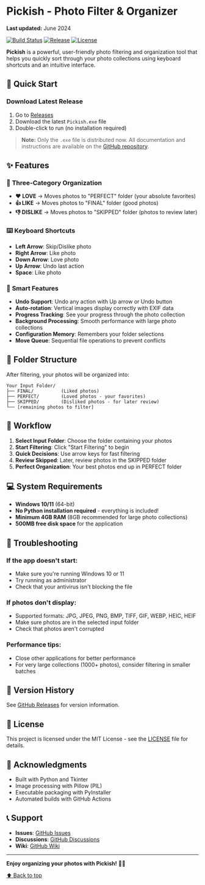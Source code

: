 # Pickish - Photo Filter & Organizer

**Last updated:** June 2024

[![Build Status](https://github.com/apollyon600/pickish/workflows/Build%20Pickish%20Executable/badge.svg)](https://github.com/apollyon600/pickish/actions)
[![Release](https://img.shields.io/github/v/release/apollyon600/pickish)](https://github.com/apollyon600/pickish/releases)
[![License](https://img.shields.io/badge/license-MIT-blue.svg)](LICENSE)

**Pickish** is a powerful, user-friendly photo filtering and organization tool that helps you quickly sort through your photo collections using keyboard shortcuts and an intuitive interface.

## 🚀 Quick Start

### Download Latest Release
1. Go to [Releases](https://github.com/apollyon600/pickish/releases)
2. Download the latest `Pickish.exe` file
3. Double-click to run (no installation required)

> **Note:** Only the `.exe` file is distributed now. All documentation and instructions are available on the [GitHub repository](https://github.com/apollyon600/pickish).

## ✨ Features

### 📸 **Three-Category Organization**
- **❤️ LOVE** → Moves photos to "PERFECT" folder (your absolute favorites)
- **👍 LIKE** → Moves photos to "FINAL" folder (good photos)
- **👎 DISLIKE** → Moves photos to "SKIPPED" folder (photos to review later)

### ⌨️ **Keyboard Shortcuts**
- **Left Arrow**: Skip/Dislike photo
- **Right Arrow**: Like photo  
- **Down Arrow**: Love photo
- **Up Arrow**: Undo last action
- **Space**: Like photo

### 🔄 **Smart Features**
- **Undo Support**: Undo any action with Up arrow or Undo button
- **Auto-rotation**: Vertical images display correctly with EXIF data
- **Progress Tracking**: See your progress through the photo collection
- **Background Processing**: Smooth performance with large photo collections
- **Configuration Memory**: Remembers your folder selections
- **Move Queue**: Sequential file operations to prevent conflicts

## 📁 **Folder Structure**

After filtering, your photos will be organized into:

```
Your Input Folder/
├── FINAL/          (Liked photos)
├── PERFECT/        (Loved photos - your favorites)
├── SKIPPED/        (Disliked photos - for later review)
└── [remaining photos to filter]
```

## 🎯 **Workflow**

1. **Select Input Folder**: Choose the folder containing your photos
2. **Start Filtering**: Click "Start Filtering" to begin
3. **Quick Decisions**: Use arrow keys for fast filtering
4. **Review Skipped**: Later, review photos in the SKIPPED folder
5. **Perfect Organization**: Your best photos end up in PERFECT folder

## 💻 **System Requirements**

- **Windows 10/11** (64-bit)
- **No Python installation required** - everything is included!
- **Minimum 4GB RAM** (8GB recommended for large photo collections)
- **500MB free disk space** for the application

## 🔧 **Troubleshooting**

### If the app doesn't start:
- Make sure you're running Windows 10 or 11
- Try running as administrator
- Check that your antivirus isn't blocking the file

### If photos don't display:
- Supported formats: JPG, JPEG, PNG, BMP, TIFF, GIF, WEBP, HEIC, HEIF
- Make sure photos are in the selected input folder
- Check that photos aren't corrupted

### Performance tips:
- Close other applications for better performance
- For very large collections (1000+ photos), consider filtering in smaller batches

## 📝 **Version History**

See [GitHub Releases](https://github.com/apollyon600/pickish/releases) for version information.

## 📄 **License**

This project is licensed under the MIT License - see the [LICENSE](LICENSE) file for details.

## 🙏 **Acknowledgments**

- Built with Python and Tkinter
- Image processing with Pillow (PIL)
- Executable packaging with PyInstaller
- Automated builds with GitHub Actions

## 📞 **Support**

- **Issues**: [GitHub Issues](https://github.com/apollyon600/pickish/issues)
- **Discussions**: [GitHub Discussions](https://github.com/apollyon600/pickish/discussions)
- **Wiki**: [GitHub Wiki](https://github.com/apollyon600/pickish/wiki)

---

**Enjoy organizing your photos with Pickish!** 📸✨

[⬆ Back to top](#pickish---photo-filter--organizer) 